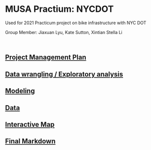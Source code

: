 # MUSA Practium: NYCDOT
Used for 2021 Practicum project on bike infrastructure with NYC DOT

Group Member: Jiaxuan Lyu, Kate Sutton, Xintian Stella Li

<br>

## <a href="https://github.com/kateesutt/practicum-nycdot/blob/main/projectManagement/ProjectManagementPlan.md">Project Management Plan</a>

## <a href ="https://htmlpreview.github.io/?https://github.com/kateesutt/practicum-nycdot/blob/main/Feb23_pres.html">Data wrangling / Exploratory analysis</a>

## <a href="https://github.com/kateesutt/practicum-nycdot/blob/main/Modeling.md">Modeling</a>

## <a href="https://github.com/jiaxuanlyu/practium-nycdot-data">Data</a>

## <a href="https://kateesutt.github.io/practicum-nycdot/website/page">Interactive Map</a>

## <a href="https://htmlpreview.github.io/?https://github.com/kateesutt/practicum-nycdot/blob/main/rCode/FinalMarkdown.html">Final Markdown</a>
